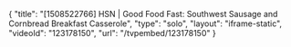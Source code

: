 {
    "title": "[1508522766] HSN | Good Food Fast: Southwest Sausage and Cornbread Breakfast Casserole",
    "type": "solo",
    "layout": "iframe-static",
    "videoId": "123178150",
    "url": "\/tvpembed\/123178150"
}